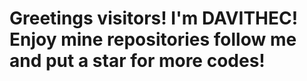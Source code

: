 # Greetings visitors! I'm DAVITHEC! Enjoy mine repositories follow me and put a star for more codes!
